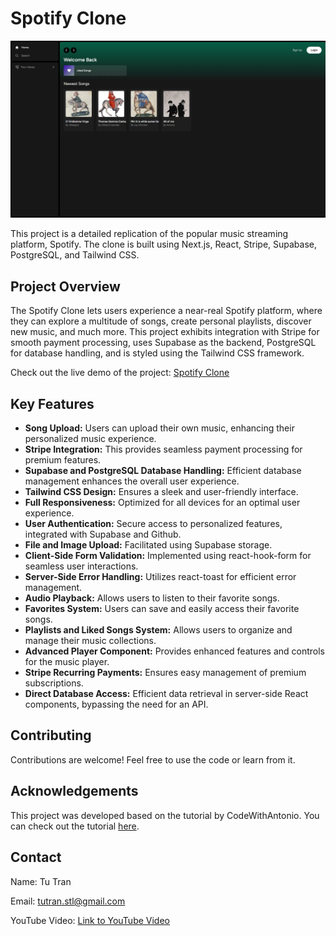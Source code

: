 # Spotify Clone

![Project Image](./public/images/spotify-clone-ss.png)

This project is a detailed replication of the popular music streaming platform, Spotify. The clone is built using Next.js, React, Stripe, Supabase, PostgreSQL, and Tailwind CSS.

## Project Overview

The Spotify Clone lets users experience a near-real Spotify platform, where they can explore a multitude of songs, create personal playlists, discover new music, and much more. This project exhibits integration with Stripe for smooth payment processing, uses Supabase as the backend, PostgreSQL for database handling, and is styled using the Tailwind CSS framework.

Check out the live demo of the project: [Spotify Clone](https://spotify-clone-thetutran.vercel.app/)

## Key Features

- **Song Upload:** Users can upload their own music, enhancing their personalized music experience.
- **Stripe Integration:** This provides seamless payment processing for premium features.
- **Supabase and PostgreSQL Database Handling:** Efficient database management enhances the overall user experience.
- **Tailwind CSS Design:** Ensures a sleek and user-friendly interface.
- **Full Responsiveness:** Optimized for all devices for an optimal user experience.
- **User Authentication:** Secure access to personalized features, integrated with Supabase and Github.
- **File and Image Upload:** Facilitated using Supabase storage.
- **Client-Side Form Validation:** Implemented using react-hook-form for seamless user interactions.
- **Server-Side Error Handling:** Utilizes react-toast for efficient error management.
- **Audio Playback:** Allows users to listen to their favorite songs.
- **Favorites System:** Users can save and easily access their favorite songs.
- **Playlists and Liked Songs System:** Allows users to organize and manage their music collections.
- **Advanced Player Component:** Provides enhanced features and controls for the music player.
- **Stripe Recurring Payments:** Ensures easy management of premium subscriptions.
- **Direct Database Access:** Efficient data retrieval in server-side React components, bypassing the need for an API.

## Contributing

Contributions are welcome! Feel free to use the code or learn from it. 

## Acknowledgements

This project was developed based on the tutorial by CodeWithAntonio. You can check out the tutorial [here](https://www.youtube.com/channel/UCVyRiMvfUNMA1UPlDPzG5Ow).

## Contact

Name: Tu Tran

Email: tutran.stl@gmail.com  

YouTube Video: [Link to YouTube Video](https://www.youtube.com/watch?v=fScSFhCtfIc)
